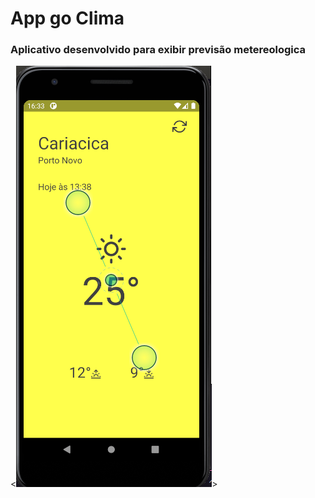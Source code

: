 # App go Clima
### Aplicativo desenvolvido para exibir previsão metereologica

<![alt](assets/readme/tela1.png)>